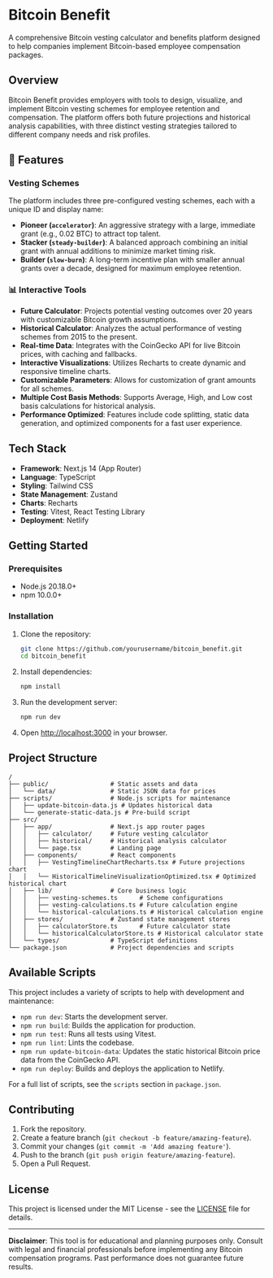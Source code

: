 # Bitcoin Benefit

A comprehensive Bitcoin vesting calculator and benefits platform designed to help companies implement Bitcoin-based employee compensation packages.

## Overview

Bitcoin Benefit provides employers with tools to design, visualize, and implement Bitcoin vesting schemes for employee retention and compensation. The platform offers both future projections and historical analysis capabilities, with three distinct vesting strategies tailored to different company needs and risk profiles.

## 🚀 Features

### Vesting Schemes

The platform includes three pre-configured vesting schemes, each with a unique ID and display name:

- **Pioneer (`accelerator`)**: An aggressive strategy with a large, immediate grant (e.g., 0.02 BTC) to attract top talent.
- **Stacker (`steady-builder`)**: A balanced approach combining an initial grant with annual additions to minimize market timing risk.
- **Builder (`slow-burn`)**: A long-term incentive plan with smaller annual grants over a decade, designed for maximum employee retention.

### 📊 Interactive Tools

- **Future Calculator**: Projects potential vesting outcomes over 20 years with customizable Bitcoin growth assumptions.
- **Historical Calculator**: Analyzes the actual performance of vesting schemes from 2015 to the present.
- **Real-time Data**: Integrates with the CoinGecko API for live Bitcoin prices, with caching and fallbacks.
- **Interactive Visualizations**: Utilizes Recharts to create dynamic and responsive timeline charts.
- **Customizable Parameters**: Allows for customization of grant amounts for all schemes.
- **Multiple Cost Basis Methods**: Supports Average, High, and Low cost basis calculations for historical analysis.
- **Performance Optimized**: Features include code splitting, static data generation, and optimized components for a fast user experience.

## Tech Stack

- **Framework**: Next.js 14 (App Router)
- **Language**: TypeScript
- **Styling**: Tailwind CSS
- **State Management**: Zustand
- **Charts**: Recharts
- **Testing**: Vitest, React Testing Library
- **Deployment**: Netlify

## Getting Started

### Prerequisites

- Node.js 20.18.0+
- npm 10.0.0+

### Installation

1.  Clone the repository:
    ```bash
    git clone https://github.com/yourusername/bitcoin_benefit.git
    cd bitcoin_benefit
    ```
2.  Install dependencies:
    ```bash
    npm install
    ```
3.  Run the development server:
    ```bash
    npm run dev
    ```
4.  Open [http://localhost:3000](http://localhost:3000) in your browser.

## Project Structure

```
/
├── public/                 # Static assets and data
│   └── data/               # Static JSON data for prices
├── scripts/                # Node.js scripts for maintenance
│   ├── update-bitcoin-data.js # Updates historical data
│   └── generate-static-data.js # Pre-build script
├── src/
│   ├── app/                # Next.js app router pages
│   │   ├── calculator/     # Future vesting calculator
│   │   ├── historical/     # Historical analysis calculator
│   │   └── page.tsx        # Landing page
│   ├── components/         # React components
│   │   ├── VestingTimelineChartRecharts.tsx # Future projections chart
│   │   └── HistoricalTimelineVisualizationOptimized.tsx # Optimized historical chart
│   ├── lib/                # Core business logic
│   │   ├── vesting-schemes.ts      # Scheme configurations
│   │   ├── vesting-calculations.ts # Future calculation engine
│   │   └── historical-calculations.ts # Historical calculation engine
│   ├── stores/             # Zustand state management stores
│   │   ├── calculatorStore.ts      # Future calculator state
│   │   └── historicalCalculatorStore.ts # Historical calculator state
│   └── types/              # TypeScript definitions
└── package.json            # Project dependencies and scripts
```

## Available Scripts

This project includes a variety of scripts to help with development and maintenance:

-   `npm run dev`: Starts the development server.
-   `npm run build`: Builds the application for production.
-   `npm run test`: Runs all tests using Vitest.
-   `npm run lint`: Lints the codebase.
-   `npm run update-bitcoin-data`: Updates the static historical Bitcoin price data from the CoinGecko API.
-   `npm run deploy`: Builds and deploys the application to Netlify.

For a full list of scripts, see the `scripts` section in `package.json`.

## Contributing

1.  Fork the repository.
2.  Create a feature branch (`git checkout -b feature/amazing-feature`).
3.  Commit your changes (`git commit -m 'Add amazing feature'`).
4.  Push to the branch (`git push origin feature/amazing-feature`).
5.  Open a Pull Request.

## License

This project is licensed under the MIT License - see the [LICENSE](LICENSE) file for details.

---

**Disclaimer**: This tool is for educational and planning purposes only. Consult with legal and financial professionals before implementing any Bitcoin compensation programs. Past performance does not guarantee future results.